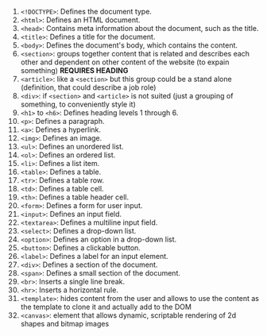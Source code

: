 1. `<!DOCTYPE>`: Defines the document type.
2. `<html>`: Defines an HTML document.
3. `<head>`: Contains meta information about the document, such as the title.
4. `<title>`: Defines a title for the document.
5. `<body>`: Defines the document's body, which contains the content.
6. `<section>`: groups together content that is related and describes each other and dependent on other content of the website (to expain something) **REQUIRES HEADING**
7. `<article>`: like a `<section>` but this group could be a stand alone (definition, that could describe a job role)
8. `<div>`: if `<section>` and `<article>` is not suited (just a grouping of something, to conveniently style it)
9. `<h1>` to `<h6>`: Defines heading levels 1 through 6.
10. `<p>`: Defines a paragraph.
11. `<a>`: Defines a hyperlink.
12. `<img>`: Defines an image.
13. `<ul>`: Defines an unordered list.
14. `<ol>`: Defines an ordered list.
15. `<li>`: Defines a list item.
16. `<table>`: Defines a table.
17. `<tr>`: Defines a table row.
18. `<td>`: Defines a table cell.
19. `<th>`: Defines a table header cell.
20. `<form>`: Defines a form for user input.
21. `<input>`: Defines an input field.
22. `<textarea>`: Defines a multiline input field.
23. `<select>`: Defines a drop-down list.
24. `<option>`: Defines an option in a drop-down list.
25. `<button>`: Defines a clickable button.
26. `<label>`: Defines a label for an input element.
27. `<div>`: Defines a section of the document.
28. `<span>`: Defines a small section of the document.
29. `<br>`: Inserts a single line break.
30. `<hr>`: Inserts a horizontal rule.
31. `<template>`: hides content from the user and allows to use the content as the template to clone it and actually add to the DOM
32. `<canvas>`: element that allows dynamic, scriptable rendering of 2d shapes and bitmap images